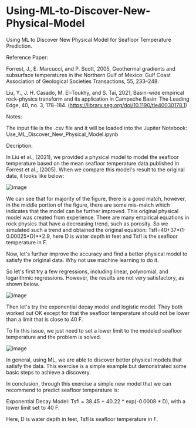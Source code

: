 # Using-ML-to-Discover-New-Physical-Model

Using ML to Discover New Physical Model for Seafloor Temperature Prediction.

Reference Paper:

Forrest, J., E. Marcucci, and P. Scott, 2005, Geothermal gradients and  subsurface temperatures in the Northern Gulf of Mexico: Gulf Coast  Association of Geological Societies Transactions, 55, 233–248. 

Liu, Y., J. H. Casado, M. El-Toukhy, and S. Tai, 2021, Basin-wide  empirical rock-physics transform and its application in Campeche  Basin: The Leading Edge, 40, no. 3, 178–184. (https://library.seg.org/doi/10.1190/tle40030178.1)

Notes:

The input file is the .csv file and it will be loaded into the Jupiter Notebook: Use_ML_Discover_New_Physical_Model.ipynb

Decription:

In Liu et al., (2021), we provided a physical model to model the seafloor temperature based on the mean seafloor temperature data published in Forrest et al., (2005). When we compare this model's result to the original data, it looks like below:

![image](https://github.com/user-attachments/assets/1961c89c-204d-4be9-9b06-1164108e7629)

We can see that for majority of the figure, there is a good match, however, in the middle portion of the figure, there are some mis-match which indicates that the model can be further improved. This original physical model was created from experience. There are many empirical equations in rock physics that have a decreasing trend, such as porosity. So we simulated such a trend and obtained the original equation: Tsfl=40+37*(1-0.00025*D)**2.9, here D is water depth in feet and Tsfl is the seafloor temperature in F.

Now, let's further improve the accuracy and find a better physical model to satisfy the original data. Why not use machine learning to do it.

So let's first try a few regressions, including linear, polynomial, and logarithmic regressions. However, the results are not very satisfactory, as shown below.

![image](https://github.com/user-attachments/assets/9a65bd4d-35e9-4dda-a818-613d9552c2fb)

Then let's try the exponential decay model and logistic model. They both worked out OK except for that the seafloor temperature should not be lower than a limit that is close to 40 F.

To fix this issue, we just need to set a lower limit to the modeled seafloor temperature and the problem is solved.

![image](https://github.com/user-attachments/assets/50227782-b9ae-4b94-8939-7ef8f57a9bb1)

In general, using ML, we are able to discover better physical models that satisfy the data. This exercise is a simple example but demonstrated some basic steps to achieve a discovery. 

In conclusion, through this exercise a simple new model that we can recommend to predict seafloor temperature is:

Exponential Decay Model: Tsfl = 38.45 + 40.22 * exp(-0.0008 * D),
with a lower limit set to 40 F.

Here, D is water depth in feet, Tsfl is seafloor temperature in F.
